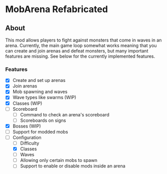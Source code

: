 # MobArena Refabricated

## About

This mod allows players to fight against monsters that come in waves in an arena.
Currently, the main game loop somewhat works meaning that you can create and join arenas and defeat monsters, but many important features are missing. See below for the currently implemented features.

### Features
- [x] Create and set up arenas
- [x] Join arenas
- [x] Mob spawning and waves
- [x] Wave types like swarms (WIP)
- [x] Classes (WIP)
- [ ] Scoreboard
  - [ ] Command to check an arena's scoreboard
  - [ ] Scoreboards on signs
- [x] Bosses (WIP)
- [ ] Support for modded mobs
- [ ] Configuration
  - [ ] Difficulty
  - [x] Classes
  - [ ] Waves
  - [ ] Allowing only certain mobs to spawn
  - [ ] Support to enable or disable mods inside an arena